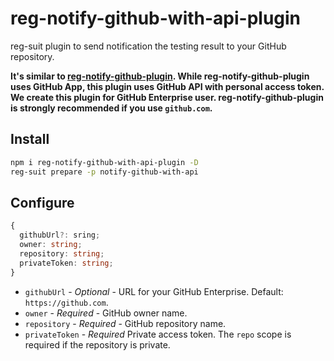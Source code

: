 # reg-notify-github-with-api-plugin

reg-suit plugin to send notification the testing result to your GitHub repository.

**It's similar to [reg-notify-github-plugin](https://www.npmjs.com/package/reg-notify-github-plugin). While reg-notify-github-plugin uses GitHub App, this plugin uses GitHub API with personal access token.
We create this plugin for GitHub Enterprise user. reg-notify-github-plugin is strongly recommended if you use `github.com`.**

## Install

```sh
npm i reg-notify-github-with-api-plugin -D
reg-suit prepare -p notify-github-with-api
```

## Configure

```ts
{
  githubUrl?: sring;
  owner: string;
  repository: string;
  privateToken: string;
}
```

- `githubUrl` - *Optional* - URL for your GitHub Enterprise. Default: `https://github.com`.
- `owner` - *Required* - GitHub owner name.
- `repository` - *Required* - GitHub repository name.
- `privateToken` - *Required* Private access token. The `repo` scope is required if the repository is private.
